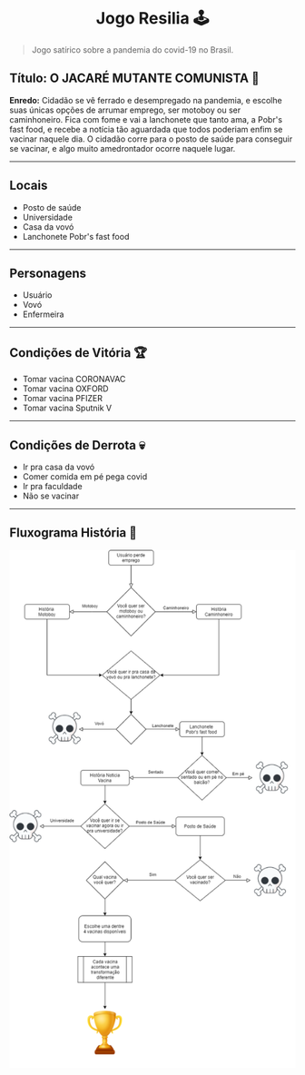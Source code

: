 <h1 align="center">Jogo Resilia 🕹️</h1> 

> Jogo satírico sobre a pandemia do covid-19 no Brasil.

## **Título: O JACARÉ MUTANTE COMUNISTA :crocodile:**

**Enredo:** Cidadão se vê ferrado e desempregado na pandemia, e escolhe suas únicas opções de arrumar emprego, ser motoboy ou ser caminhoneiro. Fica com fome e vai a lanchonete que tanto ama, a Pobr's fast food, e recebe a notícia tão aguardada que todos poderiam enfim se vacinar naquele dia. O cidadão corre para o posto de saúde para conseguir se vacinar, e algo muito amedrontador ocorre naquele lugar.

---
## **Locais**
- Posto de saúde
- Universidade
- Casa da vovó
- Lanchonete Pobr's fast food
---
## **Personagens**
- Usuário
- Vovó
- Enfermeira
---
## **Condições de Vitória** :trophy:
- Tomar vacina CORONAVAC
- Tomar vacina OXFORD
- Tomar vacina PFIZER
- Tomar vacina Sputnik V
---
## **Condições de Derrota** :skull:
- Ir pra casa da vovó
- Comer comida em pé pega covid
- Ir pra faculdade
- Não se vacinar
---
## **Fluxograma História** :scroll:

![Markdown](fluxograma_jacare_mutante_comunista.png)